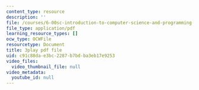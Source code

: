 ```yaml
---
content_type: resource
description: ''
file: /courses/6-00sc-introduction-to-computer-science-and-programming-spring-2011/c91c88dae3bc2287b7bdba3eb17e9253_7BpomdjZ_Os.pdf
file_type: application/pdf
learning_resource_types: []
ocw_type: OCWFile
resourcetype: Document
title: 3play pdf file
uid: c91c88da-e3bc-2287-b7bd-ba3eb17e9253
video_files:
  video_thumbnail_file: null
video_metadata:
  youtube_id: null
---
```

